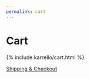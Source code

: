 ```yaml
---
permalink: cart
---
```


# Cart

{% include karrello/cart.html %}
<p id="shipping-box">
  <a href="{{ site.baseurl }}/checkout">Shipping & Checkout</a>
</p>